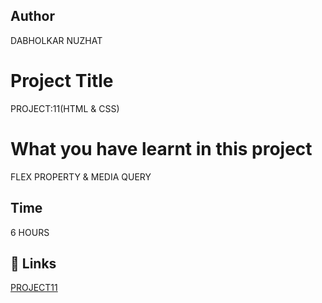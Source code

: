  ## Author 
 DABHOLKAR NUZHAT 
 
# Project Title
PROJECT:11(HTML & CSS)



 # What you have learnt in this project
FLEX PROPERTY & MEDIA QUERY

## Time
 6 HOURS 

## 🔗 Links
[PROJECT11 ](https://project11a.netlify.app/)
